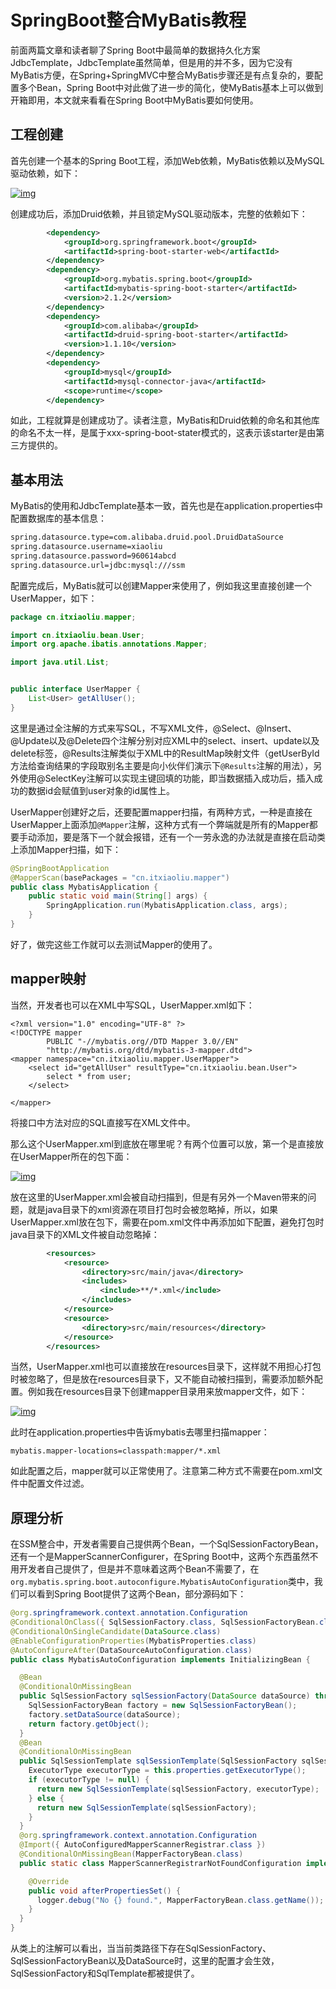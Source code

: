 # SpringBoot整合MyBatis教程

前面两篇文章和读者聊了Spring Boot中最简单的数据持久化方案JdbcTemplate，JdbcTemplate虽然简单，但是用的并不多，因为它没有MyBatis方便，在Spring+SpringMVC中整合MyBatis步骤还是有点复杂的，要配置多个Bean，Spring Boot中对此做了进一步的简化，使MyBatis基本上可以做到开箱即用，本文就来看看在Spring Boot中MyBatis要如何使用。



## 工程创建

首先创建一个基本的Spring Boot工程，添加Web依赖，MyBatis依赖以及MySQL驱动依赖，如下：

[![img](http://www.javaboy.org/images/sb/3-1.png)](http://www.javaboy.org/images/sb/3-1.png)

创建成功后，添加Druid依赖，并且锁定MySQL驱动版本，完整的依赖如下：

```xml
        <dependency>
            <groupId>org.springframework.boot</groupId>
            <artifactId>spring-boot-starter-web</artifactId>
        </dependency>
        <dependency>
            <groupId>org.mybatis.spring.boot</groupId>
            <artifactId>mybatis-spring-boot-starter</artifactId>
            <version>2.1.2</version>
        </dependency>
        <dependency>
            <groupId>com.alibaba</groupId>
            <artifactId>druid-spring-boot-starter</artifactId>
            <version>1.1.10</version>
        </dependency>
        <dependency>
            <groupId>mysql</groupId>
            <artifactId>mysql-connector-java</artifactId>
            <scope>runtime</scope>
        </dependency>
```

如此，工程就算是创建成功了。读者注意，MyBatis和Druid依赖的命名和其他库的命名不太一样，是属于xxx-spring-boot-stater模式的，这表示该starter是由第三方提供的。

## 基本用法

MyBatis的使用和JdbcTemplate基本一致，首先也是在application.properties中配置数据库的基本信息：

```xml
spring.datasource.type=com.alibaba.druid.pool.DruidDataSource
spring.datasource.username=xiaoliu
spring.datasource.password=960614abcd
spring.datasource.url=jdbc:mysql:///ssm
```

配置完成后，MyBatis就可以创建Mapper来使用了，例如我这里直接创建一个UserMapper，如下：

```java
package cn.itxiaoliu.mapper;

import cn.itxiaoliu.bean.User;
import org.apache.ibatis.annotations.Mapper;

import java.util.List;


public interface UserMapper {
    List<User> getAllUser();
}

```

这里是通过全注解的方式来写SQL，不写XML文件，@Select、@Insert、@Update以及@Delete四个注解分别对应XML中的select、insert、update以及delete标签，@Results注解类似于XML中的ResultMap映射文件（getUserById方法给查询结果的字段取别名主要是向小伙伴们演示下`@Results`注解的用法），另外使用@SelectKey注解可以实现主键回填的功能，即当数据插入成功后，插入成功的数据id会赋值到user对象的id属性上。

UserMapper创建好之后，还要配置mapper扫描，有两种方式，一种是直接在UserMapper上面添加`@Mapper`注解，这种方式有一个弊端就是所有的Mapper都要手动添加，要是落下一个就会报错，还有一个一劳永逸的办法就是直接在启动类上添加Mapper扫描，如下：

```java
@SpringBootApplication
@MapperScan(basePackages = "cn.itxiaoliu.mapper")
public class MybatisApplication {
    public static void main(String[] args) {
        SpringApplication.run(MybatisApplication.class, args);
    }
}
```

好了，做完这些工作就可以去测试Mapper的使用了。

## mapper映射

当然，开发者也可以在XML中写SQL，UserMapper.xml如下：

```
<?xml version="1.0" encoding="UTF-8" ?>
<!DOCTYPE mapper
        PUBLIC "-//mybatis.org//DTD Mapper 3.0//EN"
        "http://mybatis.org/dtd/mybatis-3-mapper.dtd">
<mapper namespace="cn.itxiaoliu.mapper.UserMapper">
    <select id="getAllUser" resultType="cn.itxiaoliu.bean.User">
        select * from user;
    </select>

</mapper>

```

将接口中方法对应的SQL直接写在XML文件中。

那么这个UserMapper.xml到底放在哪里呢？有两个位置可以放，第一个是直接放在UserMapper所在的包下面：

[![img](http://www.javaboy.org/images/sb/3-2.png)](http://www.javaboy.org/images/sb/3-2.png)

放在这里的UserMapper.xml会被自动扫描到，但是有另外一个Maven带来的问题，就是java目录下的xml资源在项目打包时会被忽略掉，所以，如果UserMapper.xml放在包下，需要在pom.xml文件中再添加如下配置，避免打包时java目录下的XML文件被自动忽略掉：

```xml
        <resources>
            <resource>
                <directory>src/main/java</directory>
                <includes>
                    <include>**/*.xml</include>
                </includes>
            </resource>
            <resource>
                <directory>src/main/resources</directory>
            </resource>
        </resources>
```

当然，UserMapper.xml也可以直接放在resources目录下，这样就不用担心打包时被忽略了，但是放在resources目录下，又不能自动被扫描到，需要添加额外配置。例如我在resources目录下创建mapper目录用来放mapper文件，如下：

[![img](http://www.javaboy.org/images/sb/3-3.png)](http://www.javaboy.org/images/sb/3-3.png)

此时在application.properties中告诉mybatis去哪里扫描mapper：

```
mybatis.mapper-locations=classpath:mapper/*.xml
```

如此配置之后，mapper就可以正常使用了。注意第二种方式不需要在pom.xml文件中配置文件过滤。

## 原理分析

在SSM整合中，开发者需要自己提供两个Bean，一个SqlSessionFactoryBean，还有一个是MapperScannerConfigurer，在Spring Boot中，这两个东西虽然不用开发者自己提供了，但是并不意味着这两个Bean不需要了，在`org.mybatis.spring.boot.autoconfigure.MybatisAutoConfiguration`类中，我们可以看到Spring Boot提供了这两个Bean，部分源码如下：

```java
@org.springframework.context.annotation.Configuration
@ConditionalOnClass({ SqlSessionFactory.class, SqlSessionFactoryBean.class })
@ConditionalOnSingleCandidate(DataSource.class)
@EnableConfigurationProperties(MybatisProperties.class)
@AutoConfigureAfter(DataSourceAutoConfiguration.class)
public class MybatisAutoConfiguration implements InitializingBean {

  @Bean
  @ConditionalOnMissingBean
  public SqlSessionFactory sqlSessionFactory(DataSource dataSource) throws Exception {
    SqlSessionFactoryBean factory = new SqlSessionFactoryBean();
    factory.setDataSource(dataSource);
    return factory.getObject();
  }
  @Bean
  @ConditionalOnMissingBean
  public SqlSessionTemplate sqlSessionTemplate(SqlSessionFactory sqlSessionFactory) {
    ExecutorType executorType = this.properties.getExecutorType();
    if (executorType != null) {
      return new SqlSessionTemplate(sqlSessionFactory, executorType);
    } else {
      return new SqlSessionTemplate(sqlSessionFactory);
    }
  }
  @org.springframework.context.annotation.Configuration
  @Import({ AutoConfiguredMapperScannerRegistrar.class })
  @ConditionalOnMissingBean(MapperFactoryBean.class)
  public static class MapperScannerRegistrarNotFoundConfiguration implements InitializingBean {

    @Override
    public void afterPropertiesSet() {
      logger.debug("No {} found.", MapperFactoryBean.class.getName());
    }
  }
}
```

从类上的注解可以看出，当当前类路径下存在SqlSessionFactory、 SqlSessionFactoryBean以及DataSource时，这里的配置才会生效，SqlSessionFactory和SqlTemplate都被提供了。